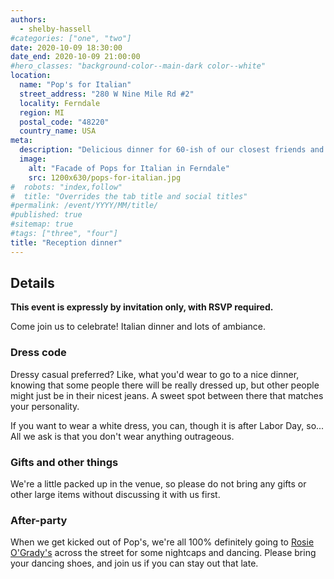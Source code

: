 ```yaml
---
authors:
  - shelby-hassell
#categories: ["one", "two"]
date: 2020-10-09 18:30:00
date_end: 2020-10-09 21:00:00
#hero_classes: "background-color--main-dark color--white"
location:
  name: "Pop's for Italian"
  street_address: "280 W Nine Mile Rd #2"
  locality: Ferndale
  region: MI
  postal_code: "48220"
  country_name: USA
meta:
  description: "Delicious dinner for 60-ish of our closest friends and family."
  image:
    alt: "Facade of Pops for Italian in Ferndale"
    src: 1200x630/pops-for-italian.jpg
#  robots: "index,follow"
#  title: "Overrides the tab title and social titles"
#permalink: /event/YYYY/MM/title/
#published: true
#sitemap: true
#tags: ["three", "four"]
title: "Reception dinner"
---
```


## Details

**This event is expressly by invitation only, with RSVP required.**

Come join us to celebrate! Italian dinner and lots of ambiance.

### Dress code

Dressy casual preferred? Like, what you'd wear to go to a nice dinner, knowing that some people there will be really
dressed up, but other people might just be in their nicest jeans. A sweet spot between there that matches your personality.

If you want to wear a white dress, you can, though it is after Labor Day, so... All we ask is that you don't wear anything
outrageous.

### Gifts and other things

We're a little packed up in the venue, so please do not bring any gifts or other large items without discussing it with
us first.

### After-party

When we get kicked out of Pop's, we're all 100% definitely going to [Rosie O'Grady's](http://rosieogradysirishpub.com/)
across the street for some nightcaps and dancing. Please bring your dancing shoes, and join us if you can stay out that late.
